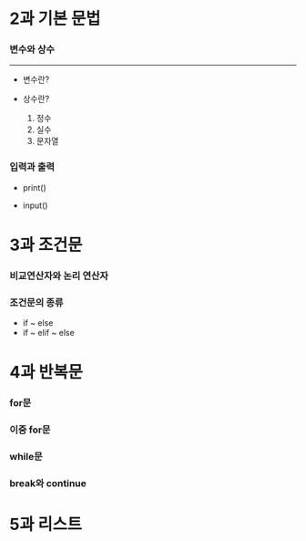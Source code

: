 # 2과 기본 문법

### 변수와 상수
-------------------------
* 변수란?

* 상수란?
  1. 정수
  2. 실수
  3. 문자열

### 입력과 출력
* print()

* input()


# 3과 조건문 

### 비교연산자와 논리 연산자

### 조건문의 종류
* if ~ else
* if ~ elif ~ else


# 4과 반복문 

### for문
### 이중 for문
### while문
### break와 continue

# 5과 리스트 
